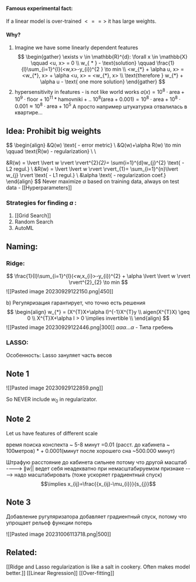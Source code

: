 #### Famous experimental fact: 
If a linear model is over-trained $<==>$ it has large weights.

#### Why?

1. Imagine we have some linearly dependent features
$$
\begin{gather}
\exists v \in \mathbb{R}^{d}: \forall x \in \mathbb{X} \qquad <u, x> = 0 \\
w_{ * } - \text{solution} \qquad \frac{1}{l}\sum_{i=1}^{l}(<w,x>-y_{i})^{2 } \to min \\
<w_{*} + \alpha u, x> = <w_{*}, x> + \alpha <u, x> = <w_{*}, x> \\
\text{therefore } w_{*} + \alpha u - \text{ one more solution}
\end{gather}
$$
2. hypersensitivity in features - is not like world works
$a(x) = 10^{8}  \cdot \text{area} + 10^{9} \cdot \text{floor} + 10^{11} * \text{hamovniki} + ..$
$10^{8}(\text{area}+0.001)= 10^{8} \cdot \text{area}+10^{8} \cdot 0.001 \approx 10^{8} \cdot \text{area} + 10^{5}$
А просто например штукатурка отвалилась в квартире...

## Idea: Prohibit big weights

$$
\begin{align}
&Q(w) \text{ - error metric} \\
&Q(w)+\alpha R(w) \to min \qquad \text{R(w) - regularization} \\ \\

&R(w) = \lvert \lvert w \rvert  \rvert^{2}_{2}= \sum_{i=1}^{d}w_{j}^{2} \text{ - L2 regul.}  \\
&R(w) = \lvert \lvert w \rvert  \rvert_{1}= \sum_{i=1}^{n}\lvert w_{j} \rvert \text{ - L1 regul.}  \\
&\alpha \text{ - regularization coef.}
\end{align}
$$
Never maximize $\alpha$ based on training data, always on test data - [[Hyperparameters]]


### Strategies for finding $a$ :
1. [[Grid Search]]
2. Random Search
3. AutoML

## Naming:
### Ridge:
$$
\frac{1}{l}\sum_{i=1}^{l}(<w,x_{i}>-y_{i})^{2} + \alpha \lvert \lvert w \rvert  \rvert^{2}_{2} \to min 
$$
![[Pasted image 20230929122150.png|450]]

b) Регуляризация гарантирует, что точно есть решения
$$
\begin{align}
w_{*} =  (X^{T}X+\alpha I)^{-1}X^{T}y \\
aigen(X^{T}X) \geq 0 \\
X^{T}X+\alpha I > 0 \implies invertible \\
\end{align}
$$
![[Pasted image 20230929122446.png|300]]
$\alpha\alpha\alpha\dots\alpha$ - Типа гребень

### LASSO:
Особенность: Lasso зануляет часть весов

## Note 1
![[Pasted image 20230929122859.png]]

So NEVER include $w_{0}$ in regularizator. 

## Note 2
Let us have features of different scale

время поиска конспекта ~ 5-8 минут =0.01 (расст. до кабинета ~ 100метров) *  + 0.0001(минут после хорошего сна ~500.000 минут) 

Штрафую расстояние до кабинета сильнее потому что другой масштаб
----> $\|w| |$ ведет себя неадекватно при немасштабируемом признаке
----> надо масштабировать (тоже ускоряет градиентный спуск)
$$\implies x_{ij}=\frac{{x_{ij}-\mu_{i}}}{s_{j}}$$

## Note 3
Добавление ругуляризатора добавляет градиентный спуск, потому что упрощает рельеф функции потерь

![[Pasted image 20231006113718.png|500]]


## Related:
[[Ridge and Lasso regularization is like a salt in cookery. Often makes model better.]]
[[Linear Regression]]
[[Over-fitting]]
